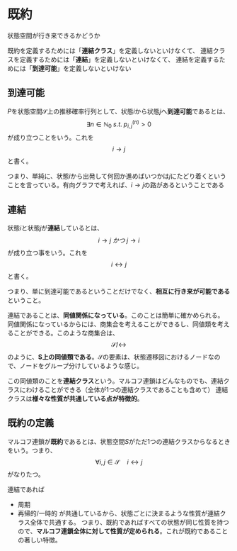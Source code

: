 # 既約

状態空間が行き来できるかどうか

既約を定義するためには「**連結クラス**」を定義しないといけなくて、
連結クラスを定義するためには「**連結**」を定義しないといけなくて、
連結を定義するためには「**到達可能**」を定義しないといけない

## 到達可能

$P$を状態空間$\mathcal S$上の推移確率行列として、状態$i$から状態$j$へ**到達可能**であるとは、
$$\exists n \in \mathbb N_0\;s.t.\; p^{(n)}_{i,j}>0$$
が成り立つことをいう。これを
$$i\to j$$
と書く。

つまり、単純に、状態$i$から出発して何回か進めばいつかは$j$にたどり着くということを言っている。有向グラフで考えれば、$i\to j$の路があるということである

## 連結

状態$i$と状態$j$が**連結**しているとは、
$$i \to j \;かつ\;j\to i$$
が成り立つ事をいう。これを
$$i \leftrightarrow j$$
と書く。

つまり、単に到達可能であるということだけでなく、**相互に行き来が可能である**ということ。

連結であることは、**同値関係になっている**。このことは簡単に確かめられる。
同値関係になっているからには、商集合を考えることができるし、同値類を考えることができる。このような商集合は、
$$\mathcal S /\leftrightarrow$$
のように、**S上の同値類である**。$\mathcal S$の要素は、状態遷移図におけるノードなので、ノードをグループ分けしているような感じ。

この同値類のことを**連結クラス**という。マルコフ連鎖はどんなものでも、連結クラスにわけることができる（全体が1つの連結クラスであることも含めて）
連結クラスは**様々な性質が共通している点が特徴的**。

## 既約の定義

マルコフ連鎖が**既約**であるとは、状態空間$S$がただ1つの連結クラスからなるときをいう。つまり、
$$\forall i,j\in \mathcal S \quad i\leftrightarrow j$$
がなりたつ。

連結であれば

- 周期
- 再帰的/一時的
が共通しているから、状態ごとに決まるような性質が連結クラス全体で共通する。
つまり、既約であればすべての状態が同じ性質を持つので、**マルコフ連鎖全体に対して性質が定められる**。これが既約であることの著しい特徴。
